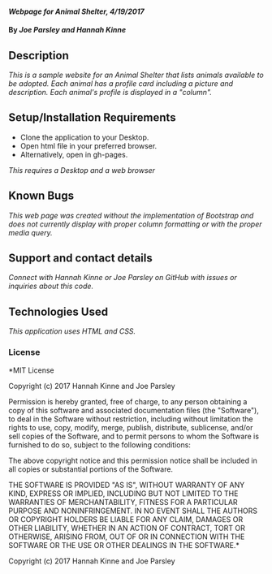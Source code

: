 #### _Webpage for Animal Shelter, 4/19/2017_

#### By _Joe Parsley and Hannah Kinne_

## Description

_This is a sample website for an Animal Shelter that lists animals available to be adopted. Each animal has a profile card including a picture and description. Each animal's profile is displayed in a "column"._

## Setup/Installation Requirements

* Clone the application to your Desktop.
* Open html file in your preferred browser.
* Alternatively, open in gh-pages.

_This requires a Desktop and a web browser_

## Known Bugs

_This web page was created without the implementation of Bootstrap and does not currently display with proper column formatting or with the proper media query._

## Support and contact details

_Connect with Hannah Kinne or Joe Parsley  on GitHub with issues or inquiries about this code._

## Technologies Used

_This application uses HTML and CSS._

### License

*MIT License

Copyright (c) 2017 Hannah Kinne and Joe Parsley

Permission is hereby granted, free of charge, to any person obtaining a copy of this software and associated documentation files (the "Software"), to deal in the Software without restriction, including without limitation the rights to use, copy, modify, merge, publish, distribute, sublicense, and/or sell copies of the Software, and to permit persons to whom the Software is furnished to do so, subject to the following conditions:

The above copyright notice and this permission notice shall be included in all copies or substantial portions of the Software.

THE SOFTWARE IS PROVIDED "AS IS", WITHOUT WARRANTY OF ANY KIND, EXPRESS OR IMPLIED, INCLUDING BUT NOT LIMITED TO THE WARRANTIES OF MERCHANTABILITY, FITNESS FOR A PARTICULAR PURPOSE AND NONINFRINGEMENT. IN NO EVENT SHALL THE AUTHORS OR COPYRIGHT HOLDERS BE LIABLE FOR ANY CLAIM, DAMAGES OR OTHER LIABILITY, WHETHER IN AN ACTION OF CONTRACT, TORT OR OTHERWISE, ARISING FROM, OUT OF OR IN CONNECTION WITH THE SOFTWARE OR THE USE OR OTHER DEALINGS IN THE SOFTWARE.*

Copyright (c) 2017 Hannah Kinne and Joe Parsley
